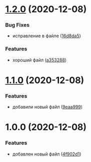 # [1.2.0](https://github.com/KKarai/semantic-rel/compare/v1.1.0...v1.2.0) (2020-12-08)


### Bug Fixes

* исправление в файле ([16d8da5](https://github.com/KKarai/semantic-rel/commit/16d8da5010a347c5ba2af34d30baf2bf374471fa))


### Features

* хороший файл ([a353288](https://github.com/KKarai/semantic-rel/commit/a35328881c1afbbee2703fb813d7b5bd061b9347))

# [1.1.0](https://github.com/KKarai/semantic-rel/compare/v1.0.0...v1.1.0) (2020-12-08)


### Features

* добавили новый файл ([9eaa999](https://github.com/KKarai/semantic-rel/commit/9eaa999666801ec88ab09445edf60d408970b0c7))

# 1.0.0 (2020-12-08)


### Features

* добавлен новый файл ([4f902d1](https://github.com/KKarai/semantic-rel/commit/4f902d122c64fb74444aaefa8a38fda1a402afed))
